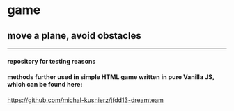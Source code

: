 # game
## move a plane, avoid obstacles
--------------
#### repository for testing reasons
#### methods further used in simple HTML game written in pure Vanilla JS, which can be found here: 
https://github.com/michal-kusnierz/jfdd13-dreamteam
